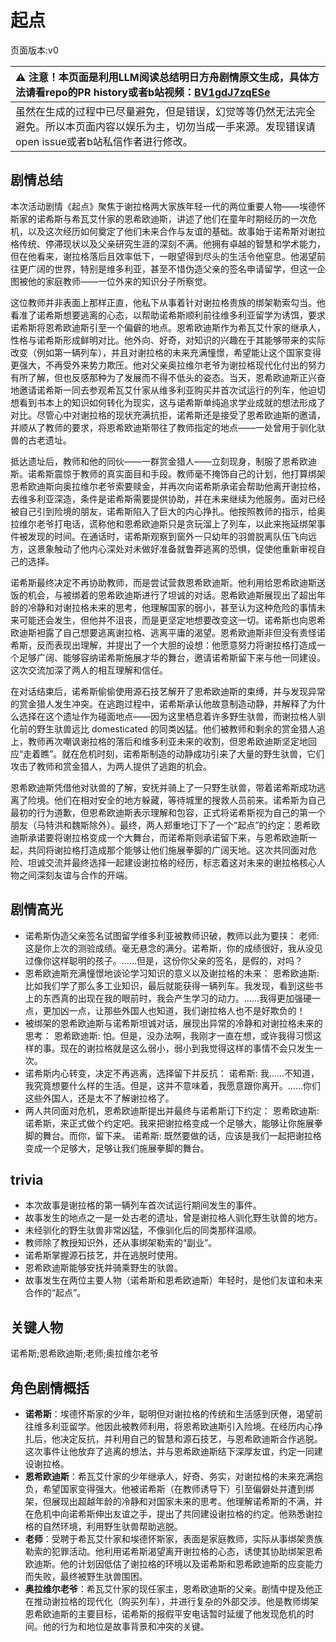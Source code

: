 # 起点
页面版本:v0
 

| :warning: 注意！本页面是利用LLM阅读总结明日方舟剧情原文生成，具体方法请看repo的PR history或者b站视频：[BV1gdJ7zqESe](https://www.bilibili.com/video/BV1gdJ7zqESe/)         |
|:----------------------------|
| 虽然在生成的过程中已尽量避免，但是错误，幻觉等等仍然无法完全避免。所以本页面内容以娱乐为主，切勿当成一手来源。发现错误请open issue或者b站私信作者进行修改。|



## 剧情总结
本次活动剧情《起点》聚焦于谢拉格两大家族年轻一代的两位重要人物——埃德怀斯家的诺希斯与希瓦艾什家的恩希欧迪斯，讲述了他们在童年时期经历的一次危机，以及这次经历如何奠定了他们未来合作与友谊的基础。故事始于诺希斯对谢拉格传统、停滞现状以及父亲研究生涯的深刻不满。他拥有卓越的智慧和学术能力，但在他看来，谢拉格落后且效率低下，一眼望得到尽头的生活令他窒息。他渴望前往更广阔的世界，特别是维多利亚，甚至不惜伪造父亲的签名申请留学，但这一企图被他的家庭教师——一位外来的知识分子所察觉。

这位教师并非表面上那样正直，他私下从事着针对谢拉格贵族的绑架勒索勾当。他看准了诺希斯想要逃离的心态，以帮助诺希斯顺利前往维多利亚留学为诱饵，要求诺希斯将恩希欧迪斯引至一个偏僻的地点。恩希欧迪斯作为希瓦艾什家的继承人，性格与诺希斯形成鲜明对比。他外向、好奇，对知识的兴趣在于其能够带来的实际改变（例如第一辆列车），并且对谢拉格的未来充满憧憬，希望能让这个国家变得更强大，不再受外来势力欺压。他对父亲奥拉维尔老爷为谢拉格现代化付出的努力有所了解，但也反感那种为了发展而不得不低头的姿态。当天，恩希欧迪斯正兴奋地邀请诺希斯一同去参观希瓦艾什家从维多利亚购买并首次试运行的列车，他迫切想看到书本上的知识如何转化为现实，这与诺希斯单纯追求学业成就的想法形成了对比。尽管心中对谢拉格的现状充满抗拒，诺希斯还是接受了恩希欧迪斯的邀请，并顺从了教师的要求，将恩希欧迪斯带往了教师指定的地点——一处曾用于驯化驮兽的古老遗址。

抵达遗址后，教师和他的同伙——一群赏金猎人——立刻现身，制服了恩希欧迪斯。诺希斯震惊于教师的真实面目和手段。教师毫不掩饰自己的计划，他打算绑架恩希欧迪斯向奥拉维尔老爷索要赎金，并再次向诺希斯承诺会帮助他离开谢拉格，去维多利亚深造，条件是诺希斯需要提供协助，并在未来继续为他服务。面对已经被自己引到险境的朋友，诺希斯陷入了巨大的内心挣扎。他按照教师的指示，给奥拉维尔老爷打电话，谎称他和恩希欧迪斯只是贪玩溜上了列车，以此来拖延绑架事件被发现的时间。在通话时，诺希斯观察到窗外一只幼年的羽兽脱离队伍飞向远方，这景象触动了他内心深处对未做好准备就鲁莽逃离的恐惧，促使他重新审视自己的选择。

诺希斯最终决定不再协助教师，而是尝试营救恩希欧迪斯。他利用给恩希欧迪斯送饭的机会，与被绑着的恩希欧迪斯进行了坦诚的对话。恩希欧迪斯展现出了超出年龄的冷静和对谢拉格未来的思考，他理解国家的弱小，甚至认为这种危险的事情未来可能还会发生，但他并不沮丧，而是更坚定地想要改变这一切。诺希斯也向恩希欧迪斯袒露了自己想要逃离谢拉格、逃离平庸的渴望。恩希欧迪斯非但没有责怪诺希斯，反而表现出理解，并提出了一个大胆的设想：他愿意努力将谢拉格打造成一个足够广阔、能够容纳诺希斯施展才华的舞台，邀请诺希斯留下来与他一同建设。这次交流加深了两人的相互理解和信任。

在对话结束后，诺希斯偷偷使用源石技艺解开了恩希欧迪斯的束缚，并与发现异常的赏金猎人发生冲突。在逃跑过程中，诺希斯承认他故意制造动静，并解释了为什么选择在这个遗址作为碰面地点——因为这里栖息着许多野生驮兽，而谢拉格人驯化前的野生驮兽远比 domesticated 的同类凶猛。他们被教师和剩余的赏金猎人追上，教师再次嘲讽谢拉格的落后和维多利亚未来的收割，但恩希欧迪斯坚定地回应“走着瞧”。就在危机时刻，诺希斯制造的动静成功引来了大量的野生驮兽，它们攻击了教师和赏金猎人，为两人提供了逃跑的机会。

恩希欧迪斯凭借他对驮兽的了解，安抚并骑上了一只野生驮兽，带着诺希斯成功逃离了险境。他们在相对安全的地方躲藏，等待城里的搜救人员前来。诺希斯为自己最初的行为道歉，但恩希欧迪斯表示理解和包容，正式将诺希斯视为自己的第一个朋友（马特洪和魏斯除外）。最终，两人郑重地订下了一个“起点”的约定：恩希欧迪斯承诺要将谢拉格变成一个大舞台，而诺希斯则承诺留下来，与恩希欧迪斯一起，共同将谢拉格打造成那个能够让他们施展拳脚的广阔天地。这次共同面对危险、坦诚交流并最终选择一起建设谢拉格的经历，标志着这对未来的谢拉格核心人物之间深刻友谊与合作的开端。
## 剧情高光
*   诺希斯伪造父亲签名试图留学维多利亚被教师识破，教师以此为要挟：
    老师: 这是你上次的测验成绩。毫无悬念的满分。诺希斯，你的成绩很好，我从没见过像你这样聪明的孩子。......但是，这份你父亲的签名，是假的，对吗？
*   恩希欧迪斯充满憧憬地谈论学习知识的意义以及谢拉格的未来：
    恩希欧迪斯: 比如我们学了那么多工业知识，最后就能获得一辆列车。我发现，看到这些书上的东西真的出现在我的眼前时，我会产生学习的动力。......我得更加强硬一点，更加凶一点，让那些外国人也知道，我们谢拉格人也不是好欺负的！
*   被绑架的恩希欧迪斯与诺希斯坦诚对话，展现出异常的冷静和对谢拉格未来的思考：
    恩希欧迪斯: 怕。但是，没办法啊，我刚才一直在想，或许我得习惯这样的事。现在的谢拉格就是这么弱小，弱小到我觉得这样的事情不会只发生一次。
*   诺希斯内心转变，决定不再逃离，选择留下并反抗：
    诺希斯: 我......不知道，我究竟想要什么样的生活。但是，这并不意味着，我愿意跟你离开。......你们这些外国人，还是太不了解谢拉格了。
*   两人共同面对危机，恩希欧迪斯提出并最终与诺希斯订下约定：
    恩希欧迪斯: 诺希斯，来正式做个约定吧。我来把谢拉格变成一个足够大，能够让你施展拳脚的舞台。而你，留下来。
    诺希斯: 既然要做的话，应该是我们一起把谢拉格变成一个足够大，足够让我们施展拳脚的舞台。
## trivia
*   本次故事是谢拉格的第一辆列车首次试运行期间发生的事件。
*   故事发生的地点之一是一处古老的遗址，曾是谢拉格人驯化野生驮兽的地方。
*   未经驯化的野生驮兽非常凶猛，不像驯化后的同类那样温顺。
*   教师除了教授知识外，还从事绑架勒索的“副业”。
*   诺希斯掌握源石技艺，并在逃脱时使用。
*   恩希欧迪斯能够安抚并骑乘野生的驮兽。
*   故事发生在两位主要人物（诺希斯和恩希欧迪斯）年轻时，是他们友谊和未来合作的“起点”。
## 关键人物
诺希斯;恩希欧迪斯;老师;奥拉维尔老爷
## 角色剧情概括
-   **诺希斯**：埃德怀斯家的少年，聪明但对谢拉格的传统和生活感到厌倦，渴望前往维多利亚留学。他因此被教师利用，将恩希欧迪斯引入险境。在经历内心挣扎后，他决定反抗，并利用自己的智慧和源石技艺，与恩希欧迪斯合作逃脱。这次事件让他放弃了逃离的想法，并与恩希欧迪斯结下深厚友谊，约定一同建设谢拉格。
-   **恩希欧迪斯**：希瓦艾什家的少年继承人，好奇、务实，对谢拉格的未来充满抱负，希望国家变得强大。他被诺希斯（在教师诱导下）引至偏僻处并遭到绑架，但展现出超越年龄的冷静和对国家未来的思考。他理解诺希斯的不满，并在危机中向诺希斯伸出友谊之手，提出了共同建设谢拉格的约定。他熟悉谢拉格的自然环境，利用野生驮兽帮助逃脱。
-   **老师**：受聘于希瓦艾什家和埃德怀斯家，表面是家庭教师，实际从事绑架贵族勒索的犯罪活动。他利用诺希斯渴望离开谢拉格的心态，诱使其协助绑架恩希欧迪斯。他的计划因低估了谢拉格的环境以及诺希斯和恩希欧迪斯的应变能力而失败，最终被野生驮兽围困。
-   **奥拉维尔老爷**：希瓦艾什家的现任家主，恩希欧迪斯的父亲。剧情中提及他正在推动谢拉格的现代化（购买列车），并进行复杂的外部交涉。他是教师绑架恩希欧迪斯的主要目标，诺希斯的报假平安电话暂时延缓了他发现危机的时间。他的行为和地位是故事背景和冲突的关键。